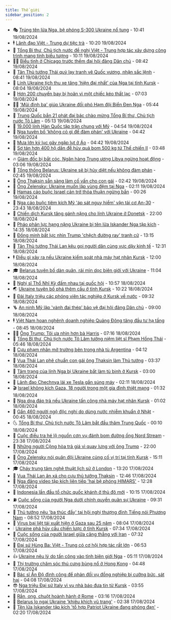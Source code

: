 ```yaml
---
title: Thế giới
sidebar_position: 2
---
```


<!-- vnexpress-the-gioi:START -->
- 🎭 [Trúng tên lửa Nga, bệ phóng S-300 Ukraine nổ tung](https://vnexpress.net/trung-ten-lua-nga-be-phong-s-300-ukraine-no-tung-4783281.html) - 10:41 19/08/2024
- 🕴 [Lãnh đạo Việt - Trung dự tiệc trà](https://vnexpress.net/lanh-dao-viet-trung-du-tiec-tra-4783248.html) - 10:20 19/08/2024
- 🤭 [Tổng Bí thư, Chủ tịch nước đề nghị Việt - Trung hợp tác xây dựng công trình mang tính biểu tượng](https://vnexpress.net/tong-bi-thu-chu-tich-nuoc-de-nghi-viet-trung-hop-tac-xay-dung-cong-trinh-mang-tinh-bieu-tuong-4783249.html) - 10:11 19/08/2024
- 🧑‍💻 [Biểu tình ở Chicago trước thềm đại hội đảng Dân chủ](https://vnexpress.net/bieu-tinh-o-chicago-truoc-them-dai-hoi-dang-dan-chu-4783125.html) - 08:42 19/08/2024
- 🦏 [Tân Thủ tướng Thái quỳ lạy tranh vẽ Quốc vương, nhận sắc lệnh](https://vnexpress.net/tan-thu-tuong-thai-quy-lay-tranh-ve-quoc-vuong-nhan-sac-lenh-4783173.html) - 08:41 19/08/2024
- 🦒 [Lính Ukraine tịch thu xe tăng &#39;hiện đại nhất&#39; của Nga tại tỉnh Kursk](https://vnexpress.net/linh-ukraine-tich-thu-xe-tang-hien-dai-nhat-cua-nga-tai-tinh-kursk-4783122.html) - 08:04 19/08/2024
- 🌈 [Hơn 200 chuyến bay bị hoãn vì một chiếc kéo thất lạc](https://vnexpress.net/hon-200-chuyen-bay-bi-hoan-vi-mot-chiec-keo-that-lac-4783120.html) - 07:03 19/08/2024
- 🧑‍🏫 [&#39;Mũi đinh ba&#39; giúp Ukraine đối phó Hạm đội Biển Đen Nga](https://vnexpress.net/mui-dinh-ba-giup-ukraine-doi-pho-ham-doi-bien-den-nga-4776613.html) - 05:44 19/08/2024
- 🐲 [Trung Quốc bắn 21 phát đại bác chào mừng Tổng Bí thư, Chủ tịch nước Tô Lâm](https://vnexpress.net/trung-quoc-ban-21-phat-dai-bac-chao-mung-tong-bi-thu-chu-tich-nuoc-to-lam-4783113.html) - 05:13 19/08/2024
- 🦒 [19.000 lính Hàn Quốc tập trận chung với Mỹ](https://vnexpress.net/19-000-linh-han-quoc-tap-tran-chung-voi-my-4783090.html) - 04:54 19/08/2024
- 🐻 [Nga tuyên bố &#39;không có gì để đàm phán&#39; với Ukraine](https://vnexpress.net/nga-tuyen-bo-khong-co-gi-de-dam-phan-voi-ukraine-4783068.html) - 04:42 19/08/2024
- 🚀 [Mưa lớn kỷ lục gây ngập lụt ở Áo](https://vnexpress.net/mua-lon-ky-luc-gay-ngap-lut-o-ao-4783006.html) - 04:42 19/08/2024
- 🥰 [Sơ tán hơn 400 hộ dân để hủy quả bom 500 kg từ Thế chiến II](https://vnexpress.net/so-tan-hon-400-ho-dan-de-huy-qua-bom-500-kg-tu-the-chien-ii-4783029.html) - 03:48 19/08/2024
- 🔥 [Giám đốc bị bắt cóc, Ngân hàng Trung ương Libya ngừng hoạt động](https://vnexpress.net/giam-doc-bi-bat-coc-ngan-hang-trung-uong-libya-ngung-hoat-dong-4782978.html) - 03:06 19/08/2024
- 🥳 [Tổng thống Belarus: Ukraine sẽ bị hủy diệt nếu không đàm phán](https://vnexpress.net/tong-thong-belarus-ukraine-se-bi-huy-diet-neu-khong-dam-phan-4782981.html) - 02:45 19/08/2024
- 💼 [Ông Thaksin sẵn sàng làm cố vấn cho con gái](https://vnexpress.net/ong-thaksin-san-sang-lam-co-van-cho-con-gai-4782967.html) - 02:42 19/08/2024
- 🤡 [Ông Zelensky: Ukraine muốn lập vùng đệm tại Nga](https://vnexpress.net/ong-zelensky-ukraine-muon-lap-vung-dem-tai-nga-4782964.html) - 02:11 19/08/2024
- 🌁 [Hamas cáo buộc Israel cản trở thỏa thuận ngừng bắn](https://vnexpress.net/hamas-cao-buoc-israel-can-tro-thoa-thuan-ngung-ban-4782945.html) - 00:26 19/08/2024
- 🤩 [Nga cáo buộc tiêm kích Mỹ &#39;áp sát nguy hiểm&#39; vận tải cơ An-30](https://vnexpress.net/nga-cao-buoc-tiem-kich-my-ap-sat-nguy-hiem-van-tai-co-an-30-4782947.html) - 23:43 18/08/2024
- 🎉 [Chiến dịch Kursk tăng gánh nặng cho lính Ukraine ở Donetsk](https://vnexpress.net/chien-dich-kursk-tang-ganh-nang-cho-linh-ukraine-o-donetsk-4782437.html) - 22:00 18/08/2024
- 🎉 [Pháo phản lực hạng nặng Ukraine bị tên lửa Iskander Nga tập kích](https://vnexpress.net/phao-phan-luc-hang-nang-ukraine-bi-ten-lua-iskander-nga-tap-kich-4782895.html) - 14:35 18/08/2024
- 🌁 [Đồng minh bất lực nhìn Trump &#39;chệch đường ray&#39; tranh cử](https://vnexpress.net/dong-minh-bat-luc-nhin-trump-chech-duong-ray-tranh-cu-4782010.html) - 13:15 18/08/2024
- 🌊 [Tân Thủ tướng Thái Lan kêu gọi người dân cùng vực dậy kinh tế](https://vnexpress.net/tan-thu-tuong-thai-lan-keu-goi-nguoi-dan-cung-vuc-day-kinh-te-4782900.html) - 12:31 18/08/2024
- 🕴 [Điều gì xảy ra nếu Ukraine kiểm soát nhà máy hạt nhân Kursk](https://vnexpress.net/dieu-gi-xay-ra-neu-ukraine-kiem-soat-nha-may-hat-nhan-kursk-4782823.html) - 12:00 18/08/2024
- 🎓 [Belarus tuyên bố dàn quân, rải mìn dọc biên giới với Ukraine](https://vnexpress.net/belarus-tuyen-bo-dan-quan-rai-min-doc-bien-gioi-voi-ukraine-4782884.html) - 11:04 18/08/2024
- 🦩 [Nghị sĩ Thổ Nhĩ Kỳ đấm nhau tại quốc hội](https://vnexpress.net/nghi-si-tho-nhi-ky-dam-nhau-tai-quoc-hoi-4782881.html) - 10:57 18/08/2024
- 🌏 [Ukraine tuyên bố phá thêm cầu ở tỉnh Kursk](https://vnexpress.net/ukraine-tuyen-bo-pha-them-cau-o-tinh-kursk-4782889.html) - 10:22 18/08/2024
- 🌋 [Đài Italy triệu các phóng viên tác nghiệp ở Kursk về nước](https://vnexpress.net/dai-italy-trieu-cac-phong-vien-tac-nghiep-o-kursk-ve-nuoc-4782859.html) - 09:32 18/08/2024
- 🪜 [An ninh Mỹ lập &#39;vành đai thép&#39; bảo vệ đại hội đảng Dân chủ](https://vnexpress.net/an-ninh-my-lap-vanh-dai-thep-bao-ve-dai-hoi-dang-dan-chu-4782860.html) - 09:00 18/08/2024
- 🕴 [Việt Nam hoan nghênh doanh nghiệp Quảng Đông tăng đầu tư hạ tầng](https://vnexpress.net/viet-nam-hoan-nghenh-doanh-nghiep-quang-dong-tang-dau-tu-ha-tang-4782863.html) - 08:45 18/08/2024
- 🧑‍🏫 [Ông Trump: Tôi ưa nhìn hơn bà Harris](https://vnexpress.net/ong-trump-toi-ua-nhin-hon-ba-harris-4782802.html) - 07:16 18/08/2024
- 🌮 [Tổng Bí thư, Chủ tịch nước Tô Lâm tưởng niệm liệt sĩ Phạm Hồng Thái](https://vnexpress.net/tong-bi-thu-chu-tich-nuoc-to-lam-tuong-niem-liet-si-pham-hong-thai-4782837.html) - 05:46 18/08/2024
- 🚦 [Cựu phạm nhân mở trường bên trong nhà tù Argentina](https://vnexpress.net/cuu-pham-nhan-mo-truong-ben-trong-nha-tu-argentina-4781637.html) - 04:12 18/08/2024
- 💫 [Vua Thái Lan phê chuẩn con gái ông Thaksin làm Thủ tướng](https://vnexpress.net/vua-thai-lan-phe-chuan-con-gai-ong-thaksin-lam-thu-tuong-4782807.html) - 03:37 18/08/2024
- 🤡 [Tâm trạng của lính Nga bị Ukraine bắt làm tù binh ở Kursk](https://vnexpress.net/tam-trang-cua-linh-nga-bi-ukraine-bat-lam-tu-binh-o-kursk-4782454.html) - 03:00 18/08/2024
- 🦣 [Lãnh đạo Chechnya lái xe Tesla gắn súng máy](https://vnexpress.net/lanh-dao-chechnya-lai-xe-tesla-gan-sung-may-4782763.html) - 02:11 18/08/2024
- 🎬 [Israel không kích Gaza, 18 người trong một gia đình thiệt mạng](https://vnexpress.net/israel-khong-kich-gaza-18-nguoi-trong-mot-gia-dinh-thiet-mang-4782742.html) - 01:32 18/08/2024
- 🎉 [Nga dọa đáp trả nếu Ukraine tấn công nhà máy hạt nhân Kursk](https://vnexpress.net/nga-doa-dap-tra-neu-ukraine-tan-cong-nha-may-hat-nhan-kursk-4782734.html) - 01:02 18/08/2024
- 🎡 [Gần 460 người ngộ độc nghi do dùng nước nhiễm khuẩn ở Nhật](https://vnexpress.net/gan-460-nguoi-ngo-doc-nghi-do-dung-nuoc-nhiem-khuan-o-nhat-4782740.html) - 00:45 18/08/2024
- 🌜 [Tổng Bí thư, Chủ tịch nước Tô Lâm bắt đầu thăm Trung Quốc](https://vnexpress.net/tong-bi-thu-chu-tich-nuoc-to-lam-bat-dau-tham-trung-quoc-4782737.html) - 00:10 18/08/2024
- 🎡 [Cuộc điều tra hé lộ nguồn cơn vụ đánh bom đường ống Nord Stream](https://vnexpress.net/cuoc-dieu-tra-he-lo-nguon-con-vu-danh-bom-duong-ong-nord-stream-4781760.html) - 23:38 17/08/2024
- 🤗 [Những người Cộng hòa trả giá vì quay lưng với ông Trump](https://vnexpress.net/nhung-nguoi-cong-hoa-tra-gia-vi-quay-lung-voi-ong-trump-4782456.html) - 22:00 17/08/2024
- 🦩 [Ông Zelensky nói quân đội Ukraine củng cố vị trí tại tỉnh Kursk](https://vnexpress.net/ong-zelensky-noi-quan-doi-ukraine-cung-co-vi-tri-tai-tinh-kursk-4782701.html) - 15:11 17/08/2024
- 🎓 [Cháy trung tâm nghệ thuật lịch sử ở London](https://vnexpress.net/chay-trung-tam-nghe-thuat-lich-su-o-london-4782685.html) - 13:20 17/08/2024
- 🌁 [Vua Thái Lan ân xá cho cựu thủ tướng Thaksin](https://vnexpress.net/vua-thai-lan-an-xa-cho-cuu-thu-tuong-thaksin-4782679.html) - 12:46 17/08/2024
- 🤩 [Nga đăng video tập kích liên tiếp &#39;hai bệ phóng HIMARS&#39;](https://vnexpress.net/nga-dang-video-tap-kich-lien-tiep-hai-be-phong-himars-4782540.html) - 12:28 17/08/2024
- 👹 [Indonesia lần đầu tổ chức quốc khánh ở thủ đô mới](https://vnexpress.net/indonesia-lan-dau-to-chuc-quoc-khanh-o-thu-do-moi-4782642.html) - 10:15 17/08/2024
- ⛽️ [Cuộc sống của người Nga dưới chính quyền quân sự Ukraine](https://vnexpress.net/cuoc-song-cua-nguoi-nga-duoi-chinh-quyen-quan-su-ukraine-4782569.html) - 09:31 17/08/2024
- 🚀 [Thủ tướng nêu &#39;ba thúc đẩy&#39; tại hội nghị thượng đỉnh Tiếng nói Phương Nam](https://vnexpress.net/thu-tuong-neu-ba-thuc-day-tai-hoi-nghi-thuong-dinh-tieng-noi-phuong-nam-4782604.html) - 08:52 17/08/2024
- 🎡 [Virus bại liệt tái xuất hiện ở Gaza sau 25 năm](https://vnexpress.net/virus-bai-liet-tai-xuat-hien-o-gaza-sau-25-nam-4782591.html) - 08:04 17/08/2024
- 🕯 [Ukraine phá hủy cầu chiến lược ở tỉnh Kursk](https://vnexpress.net/ukraine-pha-huy-cau-chien-luoc-o-tinh-kursk-4782557.html) - 07:34 17/08/2024
- 🐻 [Cuộc sống của người Israel giữa căng thẳng với Iran](https://vnexpress.net/cuoc-song-cua-nguoi-israel-giua-cang-thang-voi-iran-4782525.html) - 07:32 17/08/2024
- 🚦 [Đại sứ Hùng Ba: Việt - Trung có cơ hội hợp tác rất lớn](https://vnexpress.net/dai-su-hung-ba-viet-trung-co-co-hoi-hop-tac-rat-lon-4781992.html) - 06:53 17/08/2024
- 👍 [Ukraine nêu lý do tấn công vào tỉnh biên giới Nga](https://vnexpress.net/ukraine-neu-ly-do-tan-cong-vao-tinh-bien-gioi-nga-4782524.html) - 05:11 17/08/2024
- 🚀 [Thị trường chăm sóc thú cưng bùng nổ ở Hong Kong](https://vnexpress.net/thi-truong-cham-soc-thu-cung-bung-no-o-hong-kong-4782473.html) - 04:48 17/08/2024
- 🌮 [Bác sĩ Ấn Độ đình công để phản đối vụ đồng nghiệp bị cưỡng bức, sát hại](https://vnexpress.net/bac-si-an-do-dinh-cong-de-phan-doi-vu-dong-nghiep-bi-cuong-buc-sat-hai-4782520.html) - 04:08 17/08/2024
- 😎 [Nga triệu Đại sứ Italy vì vụ nhà báo đưa tin từ Kursk](https://vnexpress.net/nga-trieu-dai-su-italy-vi-vu-nha-bao-dua-tin-tu-kursk-4782462.html) - 03:55 17/08/2024
- 🐲 [Rắn, ong, chuột hoành hành ở Rome](https://vnexpress.net/ran-ong-chuot-hoanh-hanh-o-rome-4782476.html) - 03:16 17/08/2024
- 💫 [Belarus lo ngại Ukraine &#39;khiêu khích vũ trang&#39;](https://vnexpress.net/belarus-lo-ngai-ukraine-khieu-khich-vu-trang-4782452.html) - 02:38 17/08/2024
- 👀 [Tên lửa Iskander tập kích &#39;tổ hợp Patriot Ukraine đang phóng đạn&#39;](https://vnexpress.net/ten-lua-iskander-tap-kich-to-hop-patriot-ukraine-dang-phong-dan-4782457.html) - 02:20 17/08/2024<!-- vnexpress-the-gioi:END -->